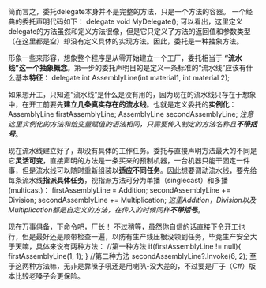 简而言之，委托delegate本身并不是完整的方法，只是一个方法的容器。
一个经典的委托声明代码如下：
	delegate void MyDelegate();
可以看出，这里定义delegate的方法虽然和定义方法很像，但是它只定义了方法的返回值和参数类型（在这里都是空）却没有定义具体的实现方法。因此，委托是一种抽象方法。

形象一些来形容，想象整个程序是从零开始建立一个工厂，委托相当于 **“流水线”这一个抽象概念**。第一步的委托声明目的是定义一条标准的“流水线”应该有什么基本**特征**：
	delegate int AssemblyLine(int material1, int material 2);

如果想开工，只知道“流水线”是什么是没有用的，因为现在的流水线只存在于想象中，在开工前要先**建立几条真实存在的流水线**。也就是定义委托的**实例化**：
	AssemblyLine firstAssemblyLine;
	AssemblyLine secondAssemblyLine;
*注意这里实例化的方法和给变量赋值的语法相同，只需要传入制定的方法名称且**不带括号***。

现在流水线建立好了，却没有具体的工作任务。委托与直接声明方法最大的不同是它**灵活可变**，直接声明的方法是一条买来的预制机器，一台机器只能干固定一件事，但是流水线可以随时重新组装以**适应不同任务**。因此想要调动流水线，要先给每条流水线**指派具体任务**，视指派方法可分为单播（singlecast）和多播(multicast)：
	firstAssemblyLine  = Addition;
	secondAssemblyLine += Division;
	secondAssemblyLine += Multiplication;
*这里Addition，Division以及Multiplication都是自定义的方法，在传入的时候同样**不带括号***。

现在万事俱备，下命令吧，厂长！
不过稍等，虽然你自信的话直接下令开工也行，但是最好还是顺带检查一遍，以防有生产线压根没领到任务，毕竟生产安全大于天嘛，具体来说有两种方法：
	//第一种方法
	if(firstAssemblyLine != null){
		firstAssemblyLine(1, 1);
	}
	//第二种方法
	secondAssemblyLine?.Invoke(6, 2);
至于这两种方法嘛，无非是靠嗓子吼还是用喇叭-没大差的，不过要是厂子（C#）版本比较老嗓子会更保险。